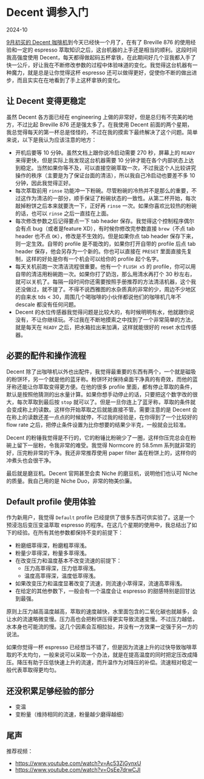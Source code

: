 # Decent 调参入门

2024-10

[9月初买的 Decent 咖啡机](./DecentFirstImpression.md)到今天已经快一个月了，在有了 Breville 876 的使用经验和一定的 espresso 萃取知识之后，这台机器的上手还是相当的顺利。这段时间我高强度使用 Decent，每天都得做起码五杯拿铁，在此期间好几个豆我都入手了快一公斤，好让我在不断修改参数的过程中体验味道的变化。我觉得这台机器有一种魔力，就是总是让你觉得这杯 espresso 还可以做得更好，促使你不断的做出进步，而且实实在在地看到了手上这杯拿铁的变化。

## 让 Decent 变得更稳定

虽然 Decent 各方面已经在 engineering 上做的非常好，但是总归有不完美的地方，不过比起 Breville 876 还是强太多了。在我使用 Decent 前面的两个星期，我总觉得每天的第一杯总是怪怪的，不过在我的摸索下最终解决了这个问题。简单来说，以下是我认为应该注意的地方：

- 开机后要等 10 分钟。虽然文档上跟你说冷启动需要 270 秒，屏幕上的 `READY` 来得更快，但是实际上我发现这台机器需要 10 分钟才能在各个内部状态上达到稳定。当然如果你等不及，可以直接空碗萃取一次，不过我这个人比较讲究操作的秩序（主要是为了保证台面的清洁），所以我自己冷启动也要差不多 10 分钟，因此我觉得正好。
- 每次萃取前用 `rinse` 功能冲一下粉碗。尽管粉碗的冷热并不是那么的重要，不过这作为清洁的一部分，顺手保证了粉碗状态的一致性。从第二杯开始，每次敲掉粉饼之后本来就要洗一下，正好再 `rinse` 一次。如果你喜欢比较热的粉碗的话，也可以 `rinse` 之后一直挂在上面。
- 每次修改参数之后记得要点一下 tab header 保存。我觉得这个控制程序偶尔会有点 bug（或者是feature XD），有时候你修改完参数直接 `brew`（不点 tab header 也不点 `OK`），修改是不生效的。但是如果你点 tab header 保存下来，则一定生效。自带的 profile 是不能改的，如果你打开自带的 profile 后点 tab header 保存，他会另存为一个新的。你也可以直接在 `PRESET` 里面直接先复制，这样的好处是你有一个机会可以给你的 profile 起个名字。
- 每天关机前跑一次清洁流程很重要。他有一个 `FLUSH x5` 的 profile，你可以用自带的清洁用粉碗跑一次。如果你打了奶泡，那么用清水再打个 30 秒左右，就可以关机了。每隔一段时间你还需要按照手册推荐的方法清洁机器，这个我还没做过，就不提了。不得不说西雅图的水杂质真的非常的少，周边不少地区的自来水 tds < 30，周围几个喝咖啡的小伙伴都说他们的咖啡机几年不 descale 都没有任何问题。
- Decent 的水位传感器我觉得问题是比较大的，有时候明明有水，他就跟你说没有，不让你继续玩。不过我在不断地摸索之中找到了一个非常简单的方法，就是每天在 `READY` 之后，把水箱拉出来加满，这样就能很好的 reset 水位传感器。

## 必要的配件和操作流程

Decent 除了出咖啡机以外也出配件，我觉得最重要的东西有两个，一个就是磁吸的粉饼环，另一个就是他的蓝牙称。粉饼环对保持桌面干净真的有奇效，而他的蓝牙称还能让你萃取变得更方便。在他的很多 profile 里面，都有停止萃取的条件，默认是按照他猜测的出水量计算。如果你想手动停止的话，只要把这个数字改的很大，每次萃取到最后按 `stop` 就可以了。但是一旦你连上了蓝牙称，萃取的条件就会变成称上的读数。这样你开始萃取之后就能直接不管。需要注意的是 Decent 会在称上的读数还差一点点的时候就停，不过我的经验是，在你得到了一个比较好的 flow rate 之后，把停止条件设置为比你想要的结果少半克，一般就会比较准。

Decent 的粉锤我觉得是不行的，它的粉锤比粉碗少了一圈，这样你压完总会在粉碗上留下一层粉，令我非常的难受。我觉得 Normcore 的 58.5mm 系列就非常的好，压完粉非常的干净。我还非常推荐使用 paper filter 盖在粉饼上的，这样你的冲煮头也会很干净。

最后就是磨豆机。Decent 官网甚至会卖 Niche 的磨豆机，说明他们也认可 Niche 的质量。我自己用的是 Niche Duo，非常的物美价廉。

## Default profile 使用体验

作为新用户，我觉得 `Default` profile 已经提供了很多东西可供实验了。这是一个预浸泡后变压变温萃取 espresso 的程序。在这几个星期的使用中，我总结出了如下的经验。在所有其他参数都保持不变的前提下：

- 粉磨细萃得深，粉磨粗萃得浅。
- 粉量少萃得深，粉量多萃得浅。
- 在改变压力和温度基本不改变流速的前提下：
  - 压力高萃得深，压力低萃得浅。
  - 温度高萃得深，温度低萃得浅。
- 如果改变压力和温度显著改变了流速，则流速小萃得深，流速高萃得浅。
- 在给定的其他参数下，一般会有一个温度会让 espresso 的甜感特别是回甘达到最强。

原则上压力越高温度越高，萃取的速度越快，水里面包含的二氧化碳也就越多，会让水的流速略微变慢。压力高也会把粉饼压得更实导致流速变慢。不过压力越低，水本身也可能流的慢。这几个因素会互相拉扯，并没有一方效果一定强于另一方的说法。

如果你觉得一杯 espresso 已经想当不错了，但是因为流速上升的过快导致咖啡萃取的不太均匀，一般来说可以采取一个办法，就是在提高温度的同时把定压改成降压。降压有助于压低快速上升的流速，而升温作为对降压的补偿。流速相对稳定一般代表萃取得更均匀。

## 还没积累足够经验的部分

- 变温
- 变粉量（维持相同的流速，粉量越少磨得越细）

## 尾声

推荐视频：
- https://www.youtube.com/watch?v=Ac53ZjGynxU
- https://www.youtube.com/watch?v=OsEe7drwCJI
